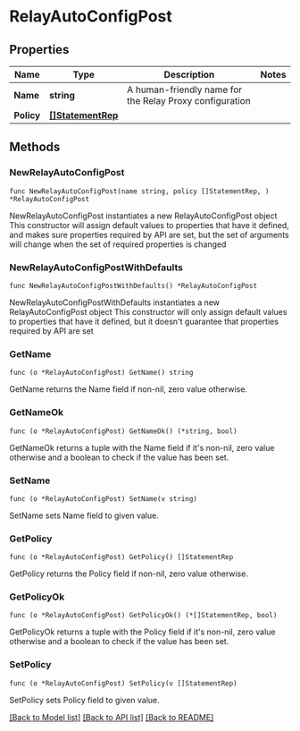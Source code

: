 # RelayAutoConfigPost

## Properties

Name | Type | Description | Notes
------------ | ------------- | ------------- | -------------
**Name** | **string** | A human-friendly name for the Relay Proxy configuration | 
**Policy** | [**[]StatementRep**](StatementRep.md) |  | 

## Methods

### NewRelayAutoConfigPost

`func NewRelayAutoConfigPost(name string, policy []StatementRep, ) *RelayAutoConfigPost`

NewRelayAutoConfigPost instantiates a new RelayAutoConfigPost object
This constructor will assign default values to properties that have it defined,
and makes sure properties required by API are set, but the set of arguments
will change when the set of required properties is changed

### NewRelayAutoConfigPostWithDefaults

`func NewRelayAutoConfigPostWithDefaults() *RelayAutoConfigPost`

NewRelayAutoConfigPostWithDefaults instantiates a new RelayAutoConfigPost object
This constructor will only assign default values to properties that have it defined,
but it doesn't guarantee that properties required by API are set

### GetName

`func (o *RelayAutoConfigPost) GetName() string`

GetName returns the Name field if non-nil, zero value otherwise.

### GetNameOk

`func (o *RelayAutoConfigPost) GetNameOk() (*string, bool)`

GetNameOk returns a tuple with the Name field if it's non-nil, zero value otherwise
and a boolean to check if the value has been set.

### SetName

`func (o *RelayAutoConfigPost) SetName(v string)`

SetName sets Name field to given value.


### GetPolicy

`func (o *RelayAutoConfigPost) GetPolicy() []StatementRep`

GetPolicy returns the Policy field if non-nil, zero value otherwise.

### GetPolicyOk

`func (o *RelayAutoConfigPost) GetPolicyOk() (*[]StatementRep, bool)`

GetPolicyOk returns a tuple with the Policy field if it's non-nil, zero value otherwise
and a boolean to check if the value has been set.

### SetPolicy

`func (o *RelayAutoConfigPost) SetPolicy(v []StatementRep)`

SetPolicy sets Policy field to given value.



[[Back to Model list]](../README.md#documentation-for-models) [[Back to API list]](../README.md#documentation-for-api-endpoints) [[Back to README]](../README.md)


